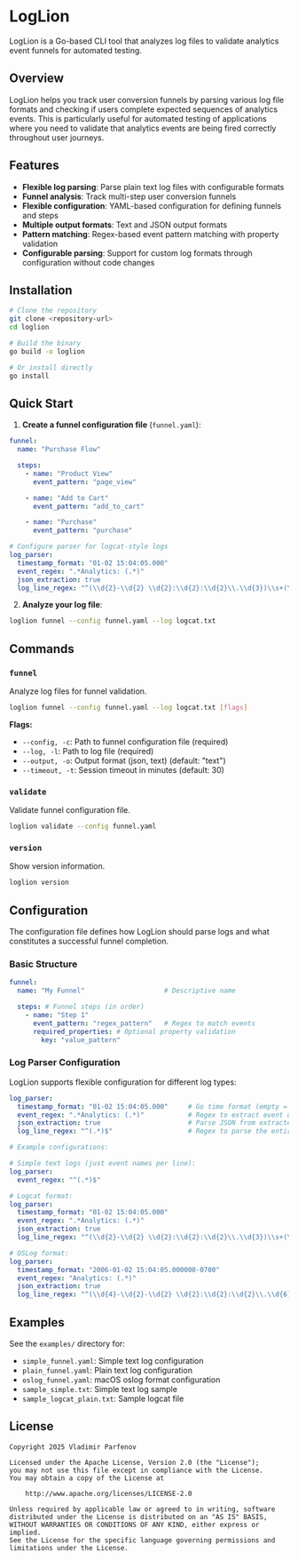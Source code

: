 # LogLion

LogLion is a Go-based CLI tool that analyzes log files to validate analytics event funnels for automated testing.

## Overview

LogLion helps you track user conversion funnels by parsing various log file formats and checking if users complete expected
sequences of analytics events. This is particularly useful for automated testing of applications where you need
to validate that analytics events are being fired correctly throughout user journeys.

## Features

- **Flexible log parsing**: Parse plain text log files with configurable formats
- **Funnel analysis**: Track multi-step user conversion funnels
- **Flexible configuration**: YAML-based configuration for defining funnels and steps
- **Multiple output formats**: Text and JSON output formats
- **Pattern matching**: Regex-based event pattern matching with property validation
- **Configurable parsing**: Support for custom log formats through configuration without code changes

## Installation

```bash
# Clone the repository
git clone <repository-url>
cd loglion

# Build the binary
go build -o loglion

# Or install directly
go install
```

## Quick Start

1. **Create a funnel configuration file** (`funnel.yaml`):

```yaml
funnel:
  name: "Purchase Flow"

  steps:
    - name: "Product View"
      event_pattern: "page_view"

    - name: "Add to Cart"
      event_pattern: "add_to_cart"

    - name: "Purchase"
      event_pattern: "purchase"

# Configure parser for logcat-style logs
log_parser:
  timestamp_format: "01-02 15:04:05.000"
  event_regex: ".*Analytics: (.*)"
  json_extraction: true
  log_line_regex: "^(\\d{2}-\\d{2} \\d{2}:\\d{2}:\\d{2}\\.\\d{3})\\s+(\\d+)\\s+(\\d+)\\s+([VDIWEFS])\\s+([^:]+):\\s*(.*)$"
```

2. **Analyze your log file**:

```bash
loglion funnel --config funnel.yaml --log logcat.txt
```

## Commands

### `funnel`

Analyze log files for funnel validation.

```bash
loglion funnel --config funnel.yaml --log logcat.txt [flags]
```

**Flags:**

- `--config, -c`: Path to funnel configuration file (required)
- `--log, -l`: Path to log file (required)
- `--output, -o`: Output format (json, text) (default: "text")
- `--timeout, -t`: Session timeout in minutes (default: 30)

### `validate`

Validate funnel configuration file.

```bash
loglion validate --config funnel.yaml
```

### `version`

Show version information.

```bash
loglion version
```

## Configuration

The configuration file defines how LogLion should parse logs and what constitutes a successful funnel completion.

### Basic Structure

```yaml
funnel:
  name: "My Funnel"                    # Descriptive name

  steps: # Funnel steps (in order)
    - name: "Step 1"
      event_pattern: "regex_pattern"   # Regex to match events
      required_properties: # Optional property validation
        key: "value_pattern"
```

### Log Parser Configuration

LogLion supports flexible configuration for different log types:

```yaml
log_parser:
  timestamp_format: "01-02 15:04:05.000"     # Go time format (empty = no timestamp parsing)
  event_regex: ".*Analytics: (.*)"           # Regex to extract event data from message
  json_extraction: true                      # Parse JSON from extracted event data
  log_line_regex: "^(.*)$"                   # Regex to parse the entire log line (default: match everything)

# Example configurations:

# Simple text logs (just event names per line):
log_parser:
  event_regex: "^(.*)$"

# Logcat format:
log_parser:
  timestamp_format: "01-02 15:04:05.000"
  event_regex: ".*Analytics: (.*)"
  json_extraction: true
  log_line_regex: "^(\\d{2}-\\d{2} \\d{2}:\\d{2}:\\d{2}\\.\\d{3})\\s+(\\d+)\\s+(\\d+)\\s+([VDIWEFS])\\s+([^:]+):\\s*(.*)$"

# OSLog format:
log_parser:
  timestamp_format: "2006-01-02 15:04:05.000000-0700"
  event_regex: "Analytics: (.*)"
  json_extraction: true
  log_line_regex: "^(\\d{4}-\\d{2}-\\d{2} \\d{2}:\\d{2}:\\d{2}\\.\\d{6}-\\d{4})\\s+(.*)$"
```

## Examples

See the `examples/` directory for:

- `simple_funnel.yaml`: Simple text log configuration
- `plain_funnel.yaml`: Plain text log configuration
- `oslog_funnel.yaml`: macOS oslog format configuration
- `sample_simple.txt`: Simple text log sample
- `sample_logcat_plain.txt`: Sample logcat file

## License

```
Copyright 2025 Vladimir Parfenov

Licensed under the Apache License, Version 2.0 (the "License");
you may not use this file except in compliance with the License.
You may obtain a copy of the License at

    http://www.apache.org/licenses/LICENSE-2.0

Unless required by applicable law or agreed to in writing, software
distributed under the License is distributed on an "AS IS" BASIS,
WITHOUT WARRANTIES OR CONDITIONS OF ANY KIND, either express or implied.
See the License for the specific language governing permissions and
limitations under the License.
```